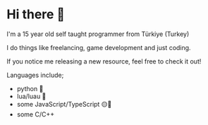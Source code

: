 # Hi there 👏

I'm a 15 year old self taught programmer from Türkiye (Turkey)

I do things like freelancing, game development and just coding.

If you notice me releasing a new resource, feel free to check it out!


Languages include;
- python 🐍
- lua/luau 🌙
- some JavaScript/TypeScript 🟡🔵
- some C/C++
